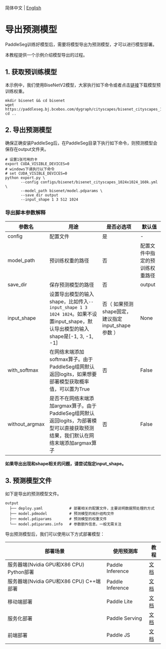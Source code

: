 简体中文 | [English](model_export.md)

# 导出预测模型

PaddleSeg训练好模型后，需要将模型导出为预测模型，才可以进行模型部署。

本教程提供一个示例介绍模型导出的过程。

## 1. 获取预训练模型

本示例中，我们使用BiseNetV2模型，大家执行如下命令或者点击[链接](https://paddleseg.bj.bcebos.com/dygraph/cityscapes/bisenet_cityscapes_1024x1024_160k/model.pdparams)下载模型预训练权重。

```shell
mkdir bisenet && cd bisenet
wget https://paddleseg.bj.bcebos.com/dygraph/cityscapes/bisenet_cityscapes_1024x1024_160k/model.pdparams
cd ..
```

## 2. 导出预测模型

确保正确安装PaddleSeg后，在PaddleSeg目录下执行如下命令，则预测模型会保存在output文件夹。

```shell
# 设置1张可用的卡
export CUDA_VISIBLE_DEVICES=0
# windows下请执行以下命令
# set CUDA_VISIBLE_DEVICES=0
python export.py \
       --config configs/bisenet/bisenet_cityscapes_1024x1024_160k.yml \
       --model_path bisenet/model.pdparams \
       --save_dir output
       --input_shape 1 3 512 1024
```

### 导出脚本参数解释

|参数名|用途|是否必选项|默认值|
|-|-|-|-|
|config|配置文件|是|-|
|model_path|预训练权重的路径|否|配置文件中指定的预训练权重路径|
|save_dir|保存预测模型的路径|否|output|
|input_shape| 设置导出模型的输入shape，比如传入`--input_shape 1 3 1024 1024`。如果不设置input_shape，默认导出模型的输入shape是[-1, 3, -1, -1] | 否（ 如果预测shape固定，建议指定input_shape参数 ） | None |
|with_softmax|在网络末端添加softmax算子。由于PaddleSeg组网默认返回logits，如果想要部署模型获取概率值，可以置为True|否|False|
|without_argmax|是否不在网络末端添加argmax算子。由于PaddleSeg组网默认返回logits，为部署模型可以直接获取预测结果，我们默认在网络末端添加argmax算子|否|False|

**如果导出出现和shape相关的问题，请尝试指定input_shape。**

## 3. 预测模型文件

如下是导出的预测模型文件。

```shell
output
  ├── deploy.yaml            # 部署相关的配置文件，主要说明数据预处理的方式
  ├── model.pdmodel          # 预测模型的拓扑结构文件
  ├── model.pdiparams        # 预测模型的权重文件
  └── model.pdiparams.info   # 参数额外信息，一般无需关注
```

导出预测模型后，我们可以使用以下方式部署模型：

|部署场景|使用预测库|教程|
|-|-|-|
|服务器端(Nvidia GPU和X86 CPU) Python部署|Paddle Inference|[文档](../deploy/python/)|
|服务器端(Nvidia GPU和X86 CPU) C++端部署|Paddle Inference|[文档](../deploy/cpp/)|
|移动端部署|Paddle Lite|[文档](../deploy/lite/)|
|服务化部署|Paddle Serving|[文档](../deploy/serving/)|
|前端部署|Paddle JS|[文档](../deploy/web/)|
